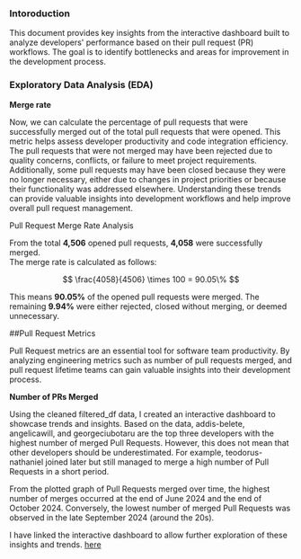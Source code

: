 ### Intoroduction
This document provides key insights from the interactive dashboard built to analyze developers' performance based on their pull request (PR) workflows. The goal is to identify bottlenecks and areas for improvement in the development process.

### Exploratory Data Analysis (EDA)

**Merge rate**

Now, we can calculate the percentage of pull requests that were successfully merged out of the total pull requests that were opened. This metric helps assess developer productivity and code integration efficiency. The pull requests that were not merged may have been rejected due to quality concerns, conflicts, or failure to meet project requirements. Additionally, some pull requests may have been closed because they were no longer necessary, either due to changes in project priorities or because their functionality was addressed elsewhere. Understanding these trends can provide valuable insights into development workflows and help improve overall pull request management.

Pull Request Merge Rate Analysis

From the total **4,506** opened pull requests, **4,058** were successfully merged.  
The merge rate is calculated as follows:

$$
\frac{4058}{4506} \times 100 = 90.05\%
$$

This means **90.05%** of the opened pull requests were merged. The remaining **9.94%** were either rejected, closed without merging, or deemed unnecessary.

##Pull Request Metrics

Pull Request metrics are an essential tool for software team productivity. By analyzing engineering metrics such as number of pull requests merged, and pull request lifetime teams can gain valuable insights into their development process.

**Number of PRs Merged**

Using the cleaned filtered_df data, I created an interactive dashboard to showcase trends and insights. Based on the data, addis-belete, angelicawill, and georgeciubotaru are the top three developers with the highest number of merged Pull Requests. However, this does not mean that other developers should be underestimated. For example, teodorus-nathaniel joined later but still managed to merge a high number of Pull Requests in a short period.

From the plotted graph of Pull Requests merged over time, the highest number of merges occurred at the end of June 2024 and the end of October 2024. Conversely, the lowest number of merged Pull Requests was observed in the late September 2024 (around the 20s).

I have linked the interactive dashboard to allow further exploration of these insights and trends. [here](https://developer-performance.streamlit.app/)
